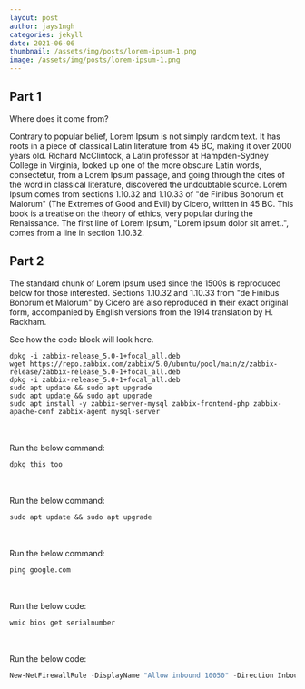 ```yaml
---
layout: post
author: jays1ngh
categories: jekyll
date: 2021-06-06
thumbnail: /assets/img/posts/lorem-ipsum-1.png
image: /assets/img/posts/lorem-ipsum-1.png
---
```

## Part 1
Where does it come from?

Contrary to popular belief, Lorem Ipsum is not simply random text. It has roots in a piece of classical Latin literature from 45 BC, making it over 2000 years old. Richard McClintock, a Latin professor at Hampden-Sydney College in Virginia, looked up one of the more obscure Latin words, consectetur, from a Lorem Ipsum passage, and going through the cites of the word in classical literature, discovered the undoubtable source. Lorem Ipsum comes from sections 1.10.32 and 1.10.33 of "de Finibus Bonorum et Malorum" (The Extremes of Good and Evil) by Cicero, written in 45 BC. This book is a treatise on the theory of ethics, very popular during the Renaissance. The first line of Lorem Ipsum, "Lorem ipsum dolor sit amet..", comes from a line in section 1.10.32.

## Part 2
The standard chunk of Lorem Ipsum used since the 1500s is reproduced below for those interested. Sections 1.10.32 and 1.10.33 from "de Finibus Bonorum et Malorum" by Cicero are also reproduced in their exact original form, accompanied by English versions from the 1914 translation by H. Rackham.

See how the code block will look here.

``` shell
dpkg -i zabbix-release_5.0-1+focal_all.deb
wget https://repo.zabbix.com/zabbix/5.0/ubuntu/pool/main/z/zabbix-release/zabbix-release_5.0-1+focal_all.deb
dpkg -i zabbix-release_5.0-1+focal_all.deb
sudo apt update && sudo apt upgrade
sudo apt update && sudo apt upgrade
sudo apt install -y zabbix-server-mysql zabbix-frontend-php zabbix-apache-conf zabbix-agent mysql-server
```

<br/><br/>
Run the below command:

``` shell
dpkg this too
```


<br/><br/>
Run the below command:

```shell
sudo apt update && sudo apt upgrade
```

<br/><br/>
Run the below command:
```
ping google.com
```


<br/><br/>
Run the below code:

```
wmic bios get serialnumber
```
<br/><br/>
Run the below code:
```powershell
New-NetFirewallRule -DisplayName "Allow inbound 10050" -Direction Inbound -Protocol TCP -Action Allow -LocalPort 10050 -Profile Domain
```
